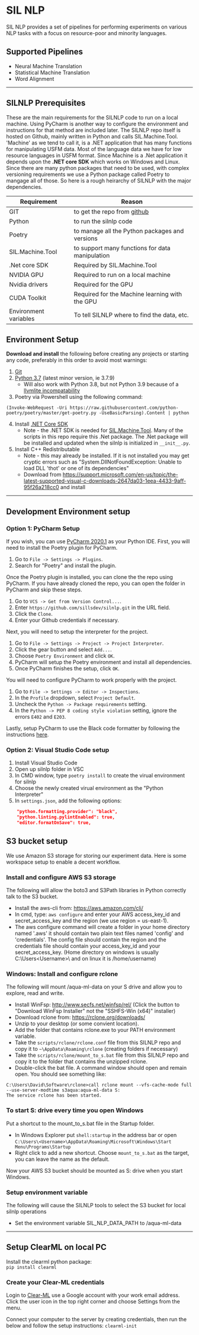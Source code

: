# SIL NLP

SIL NLP provides a set of pipelines for performing experiments on various NLP tasks with a focus on resource-poor and minority languages.

## Supported Pipelines

- Neural Machine Translation
- Statistical Machine Translation
- Word Alignment
---

## SILNLP Prerequisites
These are the main requirements for the SILNLP code to run on a local machine. Using PyCharm is another way to configure the environment and instructions for that method are included later.
The SILNLP repo itself is hosted on Github, mainly written in Python and calls SIL.Machine.Tool. 'Machine' as we tend to call it, is a .NET application that has many functions for manipulating USFM data. Most of the language data we have for low resource languages in USFM format. Since Machine is a .Net application it depends upon the __.NET core SDK__ which works on Windows and Linux. Since there are many python packages that need to be used, with complex versioning requirements we use a Python package called Poetry to mangage all of those. So here is a rough heirarchy of SILNLP with the major dependencies.

| Requirement           | Reason                                                            |
| --------------------- | ----------------------------------------------------------------- |
| GIT                   | to get the repo from [github](https://github.com/sillsdev/silnlp) |
| Python                | to run the silnlp code                                            |
| Poetry                | to manage all the Python packages and versions                    |
| SIL.Machine.Tool      | to support many functions for data manipulation                   |
| .Net core SDK         | Required by SIL.Machine.Tool                                      |
| NVIDIA GPU            | Required to run on a local machine                                |
| Nvidia drivers        | Required for the GPU                                              |
| CUDA Toolkit          | Required for the Machine learning with the GPU                    |
| Environment variables | To tell SILNLP where to find the data, etc.                       |

## Environment Setup

__Download and install__ the following before creating any projects or starting any code, preferably in this order to avoid most warnings:

1. [Git](https://git-scm.com/downloads)
2. [Python 3.7](https://www.python.org/downloads/) (latest minor version, ie 3.7.9)
   * Will also work with Python 3.8, but not Python 3.9 because of a [llvmlite incompatability](https://stackoverflow.com/questions/65798319/llvmlite-failed-to-install-error-building-llvmlite)
3. Poetry via Powershell using the following command:
```
(Invoke-WebRequest -Uri https://raw.githubusercontent.com/python-poetry/poetry/master/get-poetry.py -UseBasicParsing).Content | python
```
4. Install [.NET Core SDK](https://dotnet.microsoft.com/download)
   * Note - the .NET SDK is needed for [SIL.Machine.Tool](https://github.com/sillsdev/machine).  Many of the scripts in this repo require this .Net package.  The .Net package will be installed and updated when the silnlp is initialized in `__init__.py`.
5. Install C++ Redistributable
   * Note - this may already be installed.  If it is not installed you may get cryptic errors such as "System.DllNotFoundException: Unable to load DLL 'thot' or one of its dependencies"
   * Download from https://support.microsoft.com/en-us/topic/the-latest-supported-visual-c-downloads-2647da03-1eea-4433-9aff-95f26a218cc0 and install

---
## Development Environment setup
### Option 1: PyCharm Setup
If you wish, you can use [PyCharm 2020.1](https://www.jetbrains.com/pycharm/) as your Python IDE.
First, you will need to install the Poetry plugin for PyCharm.

1. Go to `File -> Settings -> Plugins`.
2. Search for "Poetry" and install the plugin.

Once the Poetry plugin is installed, you can clone the the repo using PyCharm. If you have already cloned the repo, you can open the folder in PyCharm and skip these steps.

1. Go to `VCS -> Get from Version Control...`.
2. Enter `https://github.com/sillsdev/silnlp.git` in the URL field.
3. Click the `Clone`.
4. Enter your Github credentials if necessary.

Next, you will need to setup the interpreter for the project.

1. Go to `File -> Settings -> Project -> Project Interpreter`.
2. Click the gear button and select `Add...`.
3. Choose `Poetry Environment` and click `OK`.
4. PyCharm will setup the Poetry environment and install all dependencies.
5. Once PyCharm finishes the setup, click `OK`.

You will need to configure PyCharm to work properly with the project.

1. Go to `File -> Settings -> Editor -> Inspections`.
2. In the `Profile` dropdown, select `Project Default`.
3. Uncheck the `Python -> Package requirements` setting.
4. In the `Python -> PEP 8 coding style violation` setting, ignore the errors `E402` and `E203`.

Lastly, setup PyCharm to use the Black code formatter by following the instructions [here](https://black.readthedocs.io/en/stable/editor_integration.html#pycharm-intellij-idea).

### Option 2: Visual Studio Code setup
1. Install Visual Studio Code
2. Open up silnlp folder in VSC
3. In CMD window, type `poetry install` to create the virual environment for silnlp
4. Choose the newly created virual environment as the "Python Interpreter"
5. In `settings.json`, add the following options:
``` json
    "python.formatting.provider": "black",
    "python.linting.pylintEnabled": true,
    "editor.formatOnSave": true,
```

## S3 bucket setup
We use Amazon S3 storage for storing our experiment data. Here is some workspace setup to enable a decent workflow.

### Install and configure AWS S3 storage
The following will allow the boto3 and S3Path libraries in Python correctly talk to the S3 bucket.
* Install the aws-cli from: https://aws.amazon.com/cli/
* In cmd, type: `aws configure` and enter your AWS access_key_id and secret_access_key and the region (we use region = us-east-1).
* The aws configure command will create a folder in your home directory named '.aws' it should contain two plain text files named 'config' and 'credentials'. The config file should contain the region and the credentials file should contain your access_key_id and your secret_access_key.
(Home directory on windows is usually C:\Users\<Username>\ and on linux it is /home/username)

### Windows: Install and configure rclone
The following will mount /aqua-ml-data on your S drive and allow you to explore, read and write.
* Install WinFsp: http://www.secfs.net/winfsp/rel/  (Click the button to "Download WinFsp Installer" not the "SSHFS-Win (x64)" installer)
* Download rclone from: https://rclone.org/downloads/
* Unzip to your desktop (or some convient location). 
* Add the folder that contains rclone.exe to your PATH environment variable.
* Take the `scripts/rclone/rclone.conf` file from this SILNLP repo and copy it to `~\AppData\Roaming\rclone` (creating folders if necessary) 
* Take the `scripts/rclone/mount_to_s.bat` file from this SILNLP repo and copy it to the folder that contains the unzipped rclone.
* Double-click the bat file. A command window should open and remain open. You should see something like:
```
C:\Users\David\Software\rclone>call rclone mount --vfs-cache-mode full --use-server-modtime s3aqua:aqua-ml-data S:
The service rclone has been started.
```
### To start S: drive every time you open Windows
Put a shortcut to the mount_to_s.bat file in the Startup folder.
* In Windows Explorer put `shell:startup` in the address bar or open `C:\Users\<Username>\AppData\Roaming\Microsoft\Windows\Start Menu\Programs\Startup`
* Right click to add a new shortcut. Choose `mount_to_s.bat` as the target, you can leave the name as the default.  

Now your AWS S3 bucket should be mounted as S: drive when you start Windows.

### Setup environment variable
The following will cause the SILNLP tools to select the S3 bucket for local silnlp operations
* Set the environment variable SIL_NLP_DATA_PATH to /aqua-ml-data
---
## Setup ClearML on local PC
Install the clearml python package:  
`pip install clearml`

### Create your Clear-ML credentials
Login to [Clear-ML](https://app.clear.ml/login) use a Google account with your work email address.  
Click the user icon in the top right corner and choose Settings from the menu.  

Connect your computer to the server by creating credentials, then run the below and follow the setup instructions:
`clearml-init`

